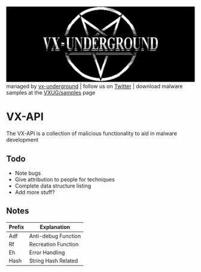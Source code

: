 ![VXUG logo](logo.png)
managed by [vx-underground](https://vx-underground.org) | follow us on [Twitter](https://twitter.com/vxunderground) | download malware samples at the [VXUG/samples](https://samples.vx-underground.org/) page
  
# VX-API
  
The VX-API is a collection of malicious functionality to aid in malware development
 

</div>

## Todo
- Note bugs
- Give attribution to people for techniques
- Complete data structure listing
- Add more stuff?

## Notes

| Prefix | Explanation         |
|--------|---------------------|
| Adf    | Anti-debug Function |
| Rf     | Recreation Function |
| Eh     | Error Handling      |
| Hash   | String Hash Related |
